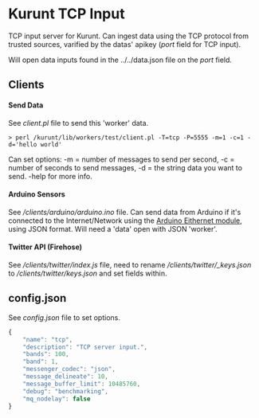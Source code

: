 # Kurunt TCP Input

TCP input server for Kurunt. Can ingest data using the TCP protocol from trusted sources, varified by the datas' apikey (_port_ field for TCP input).

Will open data inputs found in the ../../data.json file on the _port_ field.

## Clients

#### Send Data

See _client.pl_ file to send this 'worker' data.

```
> perl /kurunt/lib/workers/test/client.pl -T=tcp -P=5555 -m=1 -c=1 -d='hello world'
```
Can set options: -m = number of messages to send per second, -c = number of seconds to send messages, -d = the string data you want to send. -help for more info.

#### Arduino Sensors

See _/clients/arduino/arduino.ino_ file. Can send data from Arduino if it's connected to the Internet/Network using the [Arduino Eithernet module](http://arduino.cc/en/reference/ethernet), using JSON format. Will need a 'data' open with JSON 'worker'.

#### Twitter API (Firehose)

See _/clients/twitter/index.js_ file, need to rename */clients/twitter/_keys.json* to _/clients/twitter/keys.json_ and set fields within.

## config.json

See _config.json_ file to set options.

```js
{
	"name": "tcp",
	"description": "TCP server input.",
	"bands": 100,
	"band": 1,
	"messenger_codec": "json",
	"message_delineate": 10,
	"message_buffer_limit": 10485760,
	"debug": "benchmarking",
	"mq_nodelay": false
}

```

